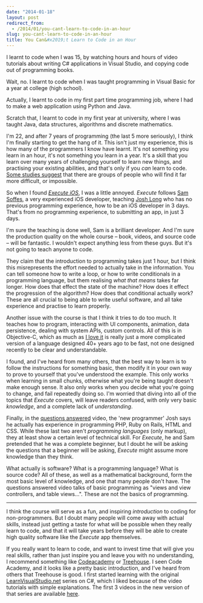 ```yaml
---
date: "2014-01-18"
layout: post
redirect_from:
  - /2014/01/you-cant-learn-to-code-in-an-hour
slug: you-cant-learn-to-code-in-an-hour
title: You Can&#x2019;t Learn to Code in an Hour
---
```


I learnt to code when I was 15, by watching hours and hours of video tutorials about writing C# applications in Visual Studio, and copying code out of programming books.

Wait, no. I learnt to code when I was taught programming in Visual Basic for a year at college (high school).

Actually, I learnt to code in my first part time programming job, where I had to make a web application using Python and Java.

Scratch that, I learnt to code in my first year at university, where I was taught Java, data structures, algorithms and discrete mathematics.

I'm 22, and after 7 years of programming (the last 5 more seriously), I think I'm finally starting to get the hang of it. This isn't just my experience, this is how many of the programmers I know have learnt. It's not something you learn in an hour, it's not something you learn in a year. It's a skill that you learn over many years of challenging yourself to learn new things, and practising your existing abilities, and that's only if you _can_ learn to code. [Some studies suggest](http://www.eis.mdx.ac.uk/research/PhDArea/saeed/S_Dehnadi_ppij-2006__2.pdf) that there are groups of people who will find it far more difficult, or impossible.

So when I found [_Execute iOS_](http://executeios.com/), I was a little annoyed. _Execute_ follows [Sam Soffes](http://soff.es/), a very experienced iOS developer, teaching [Josh Long]() who has no previous programming experience, how to be an iOS developer in 3 days. That's from no programming experience, to submitting an app, in just 3 days.

I'm sure the teaching is done well, Sam is a brilliant developer. And I'm sure the production quality on the whole course – book, videos, and source code – will be fantastic. I wouldn't expect anything less from these guys. But it's not going to teach anyone to code.

They claim that the introduction to programming takes just 1 hour, but I think this misrepresents the effort needed to actually take in the information. You can tell someone how to write a loop, or how to write conditionals in a programming language, but them realising _what that means_ takes far longer. How does that effect the state of the machine? How does it effect the progression of the algorithm? How does that conditional actually work? These are all crucial to being able to write useful software, and all take experience and practise to learn properly.

Another issue with the course is that I think it tries to do too much. It teaches how to program, interacting with UI components, animation, data persistence, dealing with system APIs, custom controls. All of this is in Objective-C, which as much as [I love it](/blog/articles/2013-10-12-objective-c.html) is really just a more complicated version of a language designed 40+ years ago to be fast, not one designed recently to be clear and understandable.

I found, and I've heard from many others, that the best way to learn is to follow the instructions for something basic, then modify it in your own way to prove to yourself that you've understood the example. This only works when learning in small chunks, otherwise what you're being taught doesn't make enough sense. It also only works when you decide what you're going to change, and fail repeatedly doing so. I'm worried that diving into all of the topics that _Execute_ covers, will leave readers confused, with only very basic _knowledge_, and a complete lack of _understanding_.

Finally, in the [questions answered](http://vimeo.com/84138506) video, the 'new programmer' Josh says he actually has experience in programming PHP, Ruby on Rails, HTML and CSS. While these last two aren't _programming languages_ (only markup), they at least show a certain level of technical skill. For _Execute_, he and Sam pretended that he was a complete beginner, but I doubt he will be asking the questions that a beginner will be asking, _Execute_ might assume more knowledge than they think.

What actually is software? What is a programming language? What is source code? All of these, as well as a mathematical background, form the most basic level of knowledge, and one that many people don't have. The questions answered video talks of basic programming as "views and view controllers, and table views...". These are not the basics of programming.

---

I think the course will serve as a fun, and inspiring _introduction_ to coding for non-programmers. But I doubt many people will come away with actual skills, instead just getting a taste for what will be possible when they really learn to code, and that it will take years before they will be able to create high quality software like the _Execute_ app themselves.

If you really want to learn to code, and want to invest time that will give you real skills, rather than just inspire you and leave you with no understanding, I recommend something like [Codeacademy](http://www.codecademy.com/) or [Treehouse](http://teamtreehouse.com/). I seen Code Academy, and it looks like a pretty basic introduction, and I've heard from others that Treehouse is good. I first started learning with the original [LearnVisualStudio.net](http://www.learnvisualstudio.net/) series on C#, which I liked because of the video tutorials with simple explanations. The first 3 videos in the new version of that series are available [here](http://www.learnvisualstudio.net/campaign/preview/).
